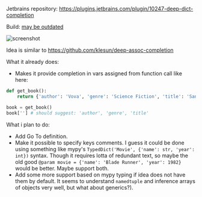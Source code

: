 
Jetbrains repository: https://plugins.jetbrains.com/plugin/10247-deep-dict-completion

Build: [may be outdated](https://www.dropbox.com/s/a5eki8wfne2zwdd/deep-dict-completion.jar?dl=0)

![screenshot](https://user-images.githubusercontent.com/5202330/33587199-dc534982-d964-11e7-946a-299b505b36a7.gif)

Idea is similar to https://github.com/klesun/deep-assoc-completion

What it already does:
- Makes it provide completion in vars assigned from function call like here:
```python
def get_book():
    return {'author': 'Vova', 'genre': 'Science Fiction', 'title': 'Sand-Hill'}

book = get_book()
book[''] # should suggest: 'author', 'genre', 'title'
```
What i plan to do:
- Add Go To definition.
- Make it possible to specify keys comments. I guess it could be done using something like mypy's `TypedDict('Movie', {'name': str, 'year': int})` syntax. Though it requires lotta of redundant text, so maybe the old good `@param movie = {'name': 'Blade Runner', 'year': 1982}` would be better. Maybe support both.
- Add some more support based on mypy typing if idea does not have them by default. It seems to understand `namedtuple` and inference arrays of objects very well, but what about generics?).
